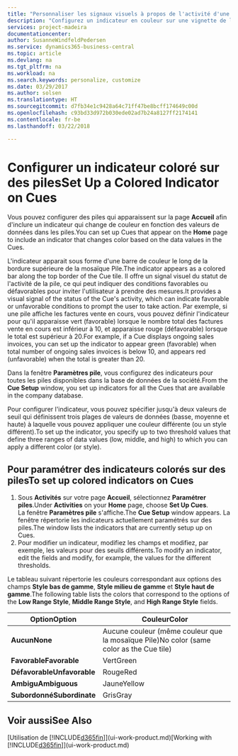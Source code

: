 ```yaml
---
title: "Personnaliser les signaux visuels à propos de l'activité d'une pile | Microsoft Docs"
description: "Configurez un indicateur en couleur sur une vignette de la pile pour fournir un signal visuel personnalisé de l'activité de la pile."
services: project-madeira
documentationcenter: 
author: SusanneWindfeldPedersen
ms.service: dynamics365-business-central
ms.topic: article
ms.devlang: na
ms.tgt_pltfrm: na
ms.workload: na
ms.search.keywords: personalize, customize
ms.date: 03/29/2017
ms.author: solsen
ms.translationtype: HT
ms.sourcegitcommit: d7fb34e1c9428a64c71ff47be8bcff174649c00d
ms.openlocfilehash: c93bd33d972b030ede02ad7b24a8127ff2174141
ms.contentlocale: fr-be
ms.lasthandoff: 03/22/2018

---
```

# <a name="set-up-a-colored-indicator-on-cues"></a><span data-ttu-id="c8daa-103">Configurer un indicateur coloré sur des piles</span><span class="sxs-lookup"><span data-stu-id="c8daa-103">Set Up a Colored Indicator on Cues</span></span>
<span data-ttu-id="c8daa-104">Vous pouvez configurer des piles qui apparaissent sur la page **Accueil** afin d'inclure un indicateur qui change de couleur en fonction des valeurs de données dans les piles.</span><span class="sxs-lookup"><span data-stu-id="c8daa-104">You can set up Cues that appear on the **Home** page to include an indicator that changes color based on the data values in the Cues.</span></span>

<span data-ttu-id="c8daa-105">L'indicateur apparait sous forme d'une barre de couleur le long de la bordure supérieure de la mosaïque Pile.</span><span class="sxs-lookup"><span data-stu-id="c8daa-105">The indicator appears as a colored bar along the top border of the Cue tile.</span></span> <span data-ttu-id="c8daa-106">Il offre un signal visuel du statut de l'activité de la pile, ce qui peut indiquer des conditions favorables ou défavorables pour inviter l'utilisateur à prendre des mesures.</span><span class="sxs-lookup"><span data-stu-id="c8daa-106">It provides a visual signal of the status of the Cue's activity, which can indicate favorable or unfavorable conditions to prompt the user to take action.</span></span> <span data-ttu-id="c8daa-107">Par exemple, si une pile affiche les factures vente en cours, vous pouvez définir l'indicateur pour qu'il apparaisse vert (favorable) lorsque le nombre total des factures vente en cours est inférieur à 10, et apparaisse rouge (défavorable) lorsque le total est supérieur à 20.</span><span class="sxs-lookup"><span data-stu-id="c8daa-107">For example, if a Cue displays ongoing sales invoices, you can set up the indicator to appear green (favorable) when total number of ongoing sales invoices is below 10, and appears red (unfavorable) when the total is greater than 20.</span></span>

<span data-ttu-id="c8daa-108">Dans la fenêtre **Paramètres pile**, vous configurez des indicateurs pour toutes les piles disponibles dans la base de données de la société.</span><span class="sxs-lookup"><span data-stu-id="c8daa-108">From the **Cue Setup** window, you set up indicators for all the Cues that are available in the company database.</span></span>

<span data-ttu-id="c8daa-109">Pour configurer l'indicateur, vous pouvez spécifier jusqu'à deux valeurs de seuil qui définissent trois plages de valeurs de données (basse, moyenne et haute) à laquelle vous pouvez appliquer une couleur différente (ou un style différent).</span><span class="sxs-lookup"><span data-stu-id="c8daa-109">To set up the indicator, you specify up to two threshold values that define three ranges of data values (low, middle, and high) to which you can apply a different color (or style).</span></span>

## <a name="to-set-up-colored-indicators-on-cues"></a><span data-ttu-id="c8daa-110">Pour paramétrer des indicateurs colorés sur des piles</span><span class="sxs-lookup"><span data-stu-id="c8daa-110">To set up colored indicators on Cues</span></span>
1. <span data-ttu-id="c8daa-111">Sous **Activités** sur votre page **Accueil**, sélectionnez **Paramétrer piles**.</span><span class="sxs-lookup"><span data-stu-id="c8daa-111">Under **Activities** on your **Home** page, choose **Set Up Cues**.</span></span>  
   <span data-ttu-id="c8daa-112">La fenêtre **Paramètres pile** s'affiche.</span><span class="sxs-lookup"><span data-stu-id="c8daa-112">The **Cue Setup** window appears.</span></span> <span data-ttu-id="c8daa-113">La fenêtre répertorie les indicateurs actuellement paramétrés sur des piles.</span><span class="sxs-lookup"><span data-stu-id="c8daa-113">The window lists the indicators that are currently setup up on Cues.</span></span>
2. <span data-ttu-id="c8daa-114">Pour modifier un indicateur, modifiez les champs et modifiez, par exemple, les valeurs pour des seuils différents.</span><span class="sxs-lookup"><span data-stu-id="c8daa-114">To modify an indicator, edit the fields and modify, for example, the values for the different thresholds.</span></span>  

<span data-ttu-id="c8daa-115">Le tableau suivant répertorie les couleurs correspondant aux options des champs **Style bas de gamme**, **Style milieu de gamme** et **Style haut de gamme**.</span><span class="sxs-lookup"><span data-stu-id="c8daa-115">The following table lists the colors that correspond to the options of the **Low Range Style**, **Middle Range Style**, and **High Range Style** fields.</span></span>

| <span data-ttu-id="c8daa-116">Option</span><span class="sxs-lookup"><span data-stu-id="c8daa-116">Option</span></span> | <span data-ttu-id="c8daa-117">Couleur</span><span class="sxs-lookup"><span data-stu-id="c8daa-117">Color</span></span> |
| --- | --- |
| <span data-ttu-id="c8daa-118">**Aucun**</span><span class="sxs-lookup"><span data-stu-id="c8daa-118">**None**</span></span> |<span data-ttu-id="c8daa-119">Aucune couleur (même couleur que la mosaïque Pile)</span><span class="sxs-lookup"><span data-stu-id="c8daa-119">No color (same color as the Cue tile)</span></span>|
| <span data-ttu-id="c8daa-120">**Favorable**</span><span class="sxs-lookup"><span data-stu-id="c8daa-120">**Favorable**</span></span> |<span data-ttu-id="c8daa-121">Vert</span><span class="sxs-lookup"><span data-stu-id="c8daa-121">Green</span></span> |
| <span data-ttu-id="c8daa-122">**Défavorable**</span><span class="sxs-lookup"><span data-stu-id="c8daa-122">**Unfavorable**</span></span> |<span data-ttu-id="c8daa-123">Rouge</span><span class="sxs-lookup"><span data-stu-id="c8daa-123">Red</span></span> |
| <span data-ttu-id="c8daa-124">**Ambigu**</span><span class="sxs-lookup"><span data-stu-id="c8daa-124">**Ambiguous**</span></span> |<span data-ttu-id="c8daa-125">Jaune</span><span class="sxs-lookup"><span data-stu-id="c8daa-125">Yellow</span></span> |
| <span data-ttu-id="c8daa-126">**Subordonné**</span><span class="sxs-lookup"><span data-stu-id="c8daa-126">**Subordinate**</span></span> |<span data-ttu-id="c8daa-127">Gris</span><span class="sxs-lookup"><span data-stu-id="c8daa-127">Gray</span></span> |

## <a name="see-also"></a><span data-ttu-id="c8daa-128">Voir aussi</span><span class="sxs-lookup"><span data-stu-id="c8daa-128">See Also</span></span>
<span data-ttu-id="c8daa-129">[Utilisation de [!INCLUDE[d365fin](includes/d365fin_md.md)]](ui-work-product.md)</span><span class="sxs-lookup"><span data-stu-id="c8daa-129">[Working with [!INCLUDE[d365fin](includes/d365fin_md.md)]](ui-work-product.md)</span></span>


